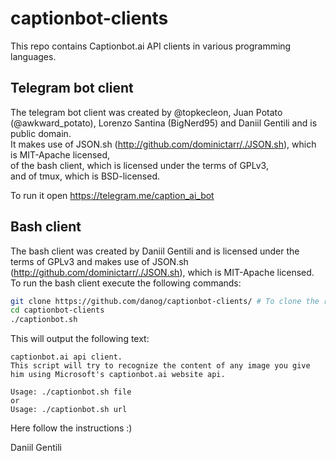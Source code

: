 # captionbot-clients
This repo contains Captionbot.ai API clients in various programming languages.

## Telegram bot client
The telegram bot client was created by @topkecleon, Juan Potato (@awkward_potato), Lorenzo Santina (BigNerd95) and Daniil Gentili and is public domain.  
It makes use of JSON.sh (http://github.com/dominictarr/./JSON.sh), which is MIT-Apache licensed,  
of the bash client, which is licensed under the terms of GPLv3,  
and of tmux, which is BSD-licensed.  

To run it open https://telegram.me/caption_ai_bot  

## Bash client
The bash client was created by Daniil Gentili and is licensed under the terms of GPLv3 and makes use of JSON.sh (http://github.com/dominictarr/./JSON.sh), which is MIT-Apache licensed.  
To run the bash client execute the following commands:  

```bash
git clone https://github.com/danog/captionbot-clients/ # To clone the repo
cd captionbot-clients
./captionbot.sh
```  

This will output the following text:
```
captionbot.ai api client.
This script will try to recognize the content of any image you give him using Microsoft's captionbot.ai website api.

Usage: ./captionbot.sh file
or
Usage: ./captionbot.sh url
```  
Here follow the instructions :)

Daniil Gentili
